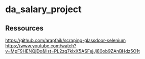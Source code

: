 # da_salary_project


## Ressources
https://github.com/arapfaik/scraping-glassdoor-selenium
https://www.youtube.com/watch?v=MpF9HENQjDo&list=PL2zq7klxX5ASFejJj80ob9ZAnBHdz5O1t
